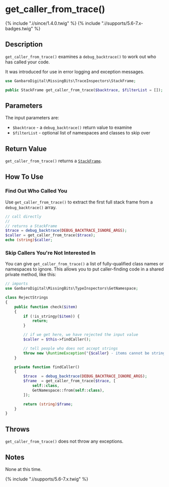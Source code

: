 # get_caller_from_trace()

{% include ".i/since/1.4.0.twig" %}
{% include ".i/supports/5.6-7.x-badges.twig" %}

## Description

`get_caller_from_trace()` examines a `debug_backtrace()` to work out who has called your code.

It was introduced for use in error logging and exception messages.

```php
use GanbaroDigital\MissingBits\TraceInspectors\StackFrame;

public StackFrame get_caller_from_trace($backtrace, $filterList = []);
```

## Parameters

The input parameters are:

* `$backtrace` - a `debug_backtrace()` return value to examine
* `$filterList` - optional list of namespaces and classes to skip over

## Return Value

`get_caller_from_trace()` returns a [`StackFrame`](StackFrame.class.html).

## How To Use

### Find Out Who Called You

Use `get_caller_from_trace()` to extract the first full stack frame from a `debug_backtrace()` array.

```php
// call directly
//
// returns a StackFrame
$trace = debug_backtrace(DEBUG_BACKTRACE_IGNORE_ARGS);
$caller = get_caller_from_trace($trace);
echo (string)$caller;
```

### Skip Callers You're Not Interested In

You can give `get_caller_from_trace()` a list of fully-qualified class names or namespaces to ignore. This allows you to put caller-finding code in a shared private method, like this:

```php
// imports
use GanbaroDigital\MissingBits\TypeInspectors\GetNamespace;

class RejectStrings
{
    public function check($item)
    {
        if (!is_stringy($item)) {
            return;
        }

        // if we get here, we have rejected the input value
        $caller = $this->findCaller();

        // tell people who does not accept strings
        throw new \RuntimeException("{$caller} - items cannot be strings");
    }

    private function findCaller()
    {
        $trace  = debug_backtrace(DEBUG_BACKTRACE_IGNORE_ARGS);
        $frame  = get_caller_from_trace($trace, [
            self::class,
            GetNamespace::from(self::class),
        ]);

        return (string)$frame;
    }
}
```

## Throws

`get_caller_from_trace()` does not throw any exceptions.

## Notes

None at this time.

{% include ".i/supports/5.6-7.x.twig" %}

